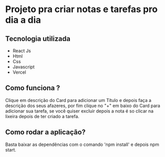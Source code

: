 # Projeto pra criar notas e tarefas pro dia a dia

## Tecnologia utilizada
* React Js
* Html
* Css
* Javascript
* Vercel

## Como funciona ?
Clique em descrição do Card para adicionar um Título e depois faça a descrição dos seus afazeres, 
por fim clique no "+" em baixo do Card para adicionar sua tarefa, se você quiser excluir depois a nota é so clicar na lixeira
depois de ter criado a tarefa.

## Como rodar a aplicação?
Basta baixar as dependências com o comando 'npm install' e depois npm start.
